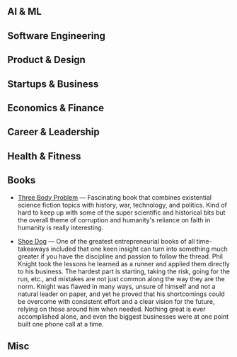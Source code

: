 
## AI & ML

## Software Engineering

## Product & Design

## Startups & Business

## Economics & Finance

## Career & Leadership

## Health & Fitness

## Books

- [Three Body Problem](https://www.amazon.com/Three-Body-Problem-Cixin-Liu/dp/0765382032) — Fascinating book that combines existential science fiction topics with history, war, technology, and politics. Kind of hard to keep up with some of the super scientific and historical bits but the overall theme of corruption and humanity's reliance on faith in humanity is really interesting.

- [Shoe Dog](https://www.amazon.com/Shoe-Dog-Memoir-Creator-Nike/dp/1501135910) — One of the greatest entrepreneurial books of all time- takeaways included that one keen insight can turn into something much greater if you have the discipline and passion to follow the thread. Phil Knight took the lessons he learned as a runner and applied them directly to his business. The hardest part is starting, taking the risk, going for the run, etc., and mistakes are not just common along the way they are the norm. Knight was flawed in many ways, unsure of himself and not a natural leader on paper, and yet he proved that his shortcomings could be overcome with consistent effort and a clear vision for the future, relying on those around him when needed. Nothing great is ever accomplished alone, and even the biggest businesses were at one point built one phone call at a time.

## Misc

